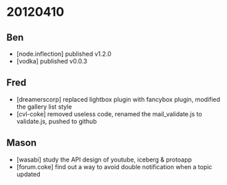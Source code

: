 # 20120410

## Ben
- [node.inflection] published v1.2.0
- [vodka] published v0.0.3



## Fred
- [dreamerscorp] replaced lightbox plugin with fancybox plugin, modified the gallery list style
- [cvl-coke] removed useless code, renamed the mail_validate.js to validate.js, pushed to github



## Mason
- [wasabi] study the API design of youtube, iceberg & protoapp
- [forum.coke] find out a way to avoid double notification when a topic updated